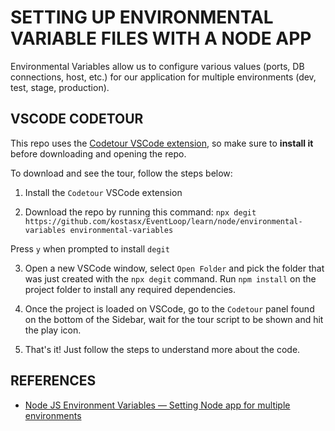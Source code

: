 # SETTING UP ENVIRONMENTAL VARIABLE FILES WITH A NODE APP

Environmental Variables allow us to configure various values (ports, DB connections, host, etc.) for our application for multiple environments (dev, test, stage, production).

## VSCODE CODETOUR

This repo uses the [Codetour VSCode extension](https://marketplace.visualstudio.com/items?itemName=vsls-contrib.codetour), so make sure to **install it** before downloading and opening the repo.

To download and see the tour, follow the steps below:

1) Install the `Codetour` VSCode extension

2) Download the repo by running this command: `npx degit https://github.com/kostasx/EventLoop/learn/node/environmental-variables environmental-variables`

Press `y` when prompted to install `degit`

3) Open a new VSCode window, select `Open Folder` and pick the folder that was just created with the `npx degit` command. Run `npm install` on the project folder to install any required dependencies.

4) Once the project is loaded on VSCode, go to the `Codetour` panel found on the bottom of the Sidebar, wait for the tour script to be shown and hit the play icon.

5) That's it! Just follow the steps to understand more about the code.

## REFERENCES

- [Node JS Environment Variables — Setting Node app for multiple environments](https://medium.com/geekculture/node-js-environment-variables-setting-node-app-for-multiple-environments-51351b51c7cd)